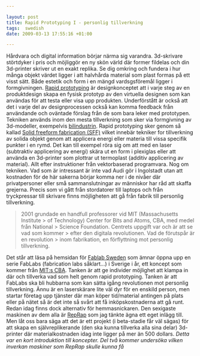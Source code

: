 ```yaml
---

layout: post
title: Rapid Prototyping I - personlig tillverkning
tags:  swedish 
date: 2009-03-13 17:55:16 +01:00

---
```


Hårdvara och digital information börjar närma sig varandra. 3d-skrivare störtdyker i pris och möjliggör en ny skön värld där former fildelas och din 3d-printer skriver ut en exakt replika. Se dig omkring och fundera i hur många objekt värdet ligger i att halvhårda material som plast formas på ett visst sätt. Både estetik och form i en mängd vardsgsföremål ligger i formgivningen. [Rapid prototyping](http://en.wikipedia.org/wiki/Rapid_prototyping) är designkonceptet att i varje steg av en produktdesign skapa en fysisk prototyp av den virtuella designen som kan användas för att testa eller visa upp produkten. Underförstått är också att det i varje del av designprocessen också kan komma feedback från användande och oväntade förslag från de som bara leker med prototypen. Tekniken används inom den mesta tillverkning som sker via formgivning av 3d-modeller, exempelvis [bilindustrin](http://www.youtube.com/watch?v=kdiFkH5Ugwk&feature=related). Rapid prototyping sker genom så kallad [Solid freeform fabrication (SFF)](http://en.wikipedia.org/wiki/Solid_freeform_fabrication) vilket innebär tekniker for tillverkning av solida objekt genom att applicera energi eller materia till vissa specifik punkter i en rymd. Det kan till exempel röra sig om att med en laser (subtraktiv applicering av energi) skära ut en form i plexiglas eller att använda en 3d-printer som plottrar ut termoplast (additiv applicering av material). Allt efter instruktioner från vektorbaserad programvara. Nog om tekniken. Vad som är intressant är inte vad Audi gör i Ingolstadt utan att kostnaden för de här sakerna börjar komma ner i de nivåer där privatpersoner eller små sammanslutningar av människor har råd att skaffa grejerna. Precis som vi gått från stordatorer till laptops och från tryckpressar till skrivare finns möjligheten att gå från fabrik till personlig tillverkning.

> 2001 grundade en handfull professorer vid MIT (Massachusetts Institute > of Technology) Center for Bits and Atoms, CBA, med medel från National > Science Foundation. Centrets uppgift var och är att se vad som kommer > efter den digitala revolutionen. Vad de förutspår är en revolution > inom fabrikation, en förflyttning mot personlig tillverkning.

Det står att läsa på hemsidan för [Fablab Sweden](http://www.fablab.se/) som ämnar öppna upp en serie FabLabs (fabrication labs såklart...) i Sverige i år, ett koncept som kommer från [MIT:s CBA](http://fab.cba.mit.edu/about/faq/). Tanken är att ge individer möjlighet att klampa in där och tillverka vad som helt genom rapid prototyping. Tanken är att FabLabs ska bli hubbarna som kan sätta igång revolutionen mot personlig tillverkning. Ännu är en laserskärare lite väl dyr för en enskild person, men startar företag upp tjänster där man köper tid/material antingen på plats eller på nätet så är det inte så svårt att få inköpskostnaderna att gå runt. Redan idag finns dock alternativ för hemmasnickaren. Den sexigaste maskinen av dem alla är [RepRap](http://dev.www.reprap.org/bin/view/Main/WebHome) som jag tänkte ägna ett eget inlägg till. Men låt oss bara säga att det är ett projekt (i beta-stadie får väl sägas) för att skapa en självreplikerande (den ska kunna tillverka alla sina delar) 3d-printer där materialkostnaden idag inte ligger på mer än 500 dollars. *Detta var en kort introduktion till koncepter. Del två kommer undersöka vilken inverkan maskiner som RepRap skulle kunna få*
